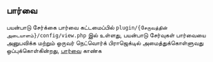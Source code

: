 ## பார்வை

பயன்பாடு சேர்க்கை பார்வை கட்டமைப்பில் `plugin/{சேருவத்தின் அடையாளம்}/config/view.php` இல் உள்ளது,
பயன்பாடு சேர்வுகள் பார்வையை அனுபவிக்க மற்றும் ஒருவர் நெட்வொர்க் பிராஜெக்டில் அமைத்துக்கொள்ளுவது ஒப்புக்கொள்கின்றது, [பார்வை](../view.md) காண்க

